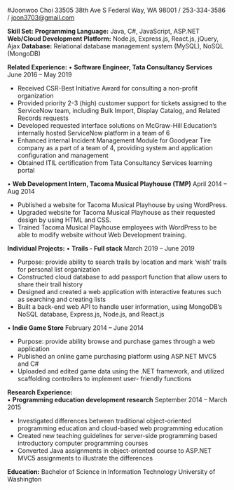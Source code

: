 #Joonwoo Choi 33505 38th Ave S Federal Way, WA 98001 / 253-334-3586 / joon3703@gmail.com

			               
**Skill Set:**
**Programming Language:** Java, C#, JavaScript, ASP.NET
**Web/Cloud Development Platform:** Node.js, Express.js, React.js, jQuery, Ajax
**Database:** Relational database management system (MySQL), NoSQL (MongoDB)

**Related Experience:**	
•	**Software Engineer, Tata Consultancy Services**					          June 2016 – May 2019
-	Received CSR-Best Initiative Award for consulting a non-profit organization
-	Provided priority 2-3 (high) customer support for tickets assigned to the ServiceNow team, including Bulk Import, 	  Display Catalog, and Related Records requests
-	Developed requested interface solutions on McGraw-Hill Education’s internally hosted ServiceNow platform in a team of 	      6
-	Enhanced internal Incident Management Module for Goodyear Tire company as a part of a team of 4, providing system and 	      application configuration and management
-	Obtained ITIL certification from Tata Consultancy Services learning portal

•	**Web Development Intern, Tacoma Musical Playhouse (TMP)**			                 April 2014 – Aug 2014
-	Published a website for Tacoma Musical Playhouse by using WordPress.
-	Upgraded website for Tacoma Musical Playhouse as their requested design by using HTML and CSS.
-	Trained Tacoma Musical Playhouse employees with WordPress to be able to modify website without Web Development training.

**Individual Projects:**
•	**Trails - Full stack**							                        March 2019 – June 2019
-	Purpose: provide ability to search trails by location and mark ‘wish’ trails for personal list organization
-	Constructed cloud database to add passport function that allow users to share their trail history
-	Designed and created a web application with interactive features such as searching and creating lists 
-	Built a back-end web API to handle user information, using MongoDB’s NoSQL database, Express.js, Node.js, and React.js

•	**Indie Game Store**							                     February 2014 – June 2014
-	Purpose: provide ability browse and purchase games through a web application
-	Published an online game purchasing platform using ASP.NET MVC5 and C#
-	Uploaded and edited game data using the .NET framework, and utilized scaffolding controllers to implement user-		friendly functions

**Research Experience:**                                              
•	**Programming education development research**			                           September 2014 – March 2015
-	Investigated differences between traditional object-oriented programming education and cloud-based web programming education
-	Created new teaching guidelines for server-side programming based introductory computer programming courses
-	Converted Java assignments in object-oriented course to ASP.NET MVC5 assignments to illustrate the differences

**Education:**
Bachelor of Science in Information Technology				                              University of Washington
